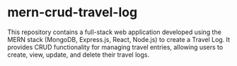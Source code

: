 # mern-crud-travel-log
This repository contains a full-stack web application developed using the MERN stack (MongoDB, Express.js, React, Node.js) to create a Travel Log. It provides CRUD functionality for managing travel entries, allowing users to create, view, update, and delete their travel logs.
